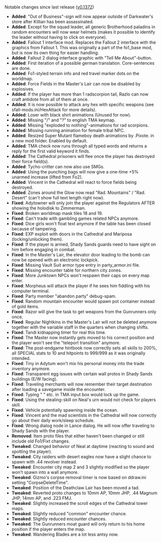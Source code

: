 Notable changes since last release ([v0.1372](https://github.com/rotators/Fo1in2/releases/tag/v0.1372))
- **Added**: "Out of Business"-sign will now appear outside of Darkwater's store after Killian has been assassinated.
- **Added**: Except for the squad leader, all generic Brotherhood paladins in random encounters will now wear helmets (makes it possible to identify the leader without having to click on everyone).
- **Added**: Fallout 1 interface mod. Replaces the Fallout 2 interface with the graphics from Fallout 1. This was originally a part of the fo1_base mod, but is now its own thing for easier handling.
- **Added**: Fallout 2 dialog interface graphic with "Tell Me About"-button.
- **Added**: First iteration of a possible german translation. Core-sentences are done.
- **Added**: Fo1-styled terrain info and red travel marker dots on the worldmap.
- **Added**: Force Fields in the Master's Lair can now be disabled by explosives.
- **Added**: If the player has more than 1 radscorpion tail, Razlo can now craft antidote from all of them at once.
- **Added**: It is now possible to attack any hex with specific weapons (see sfall-mods.ini/HexAttack for more details).
- **Added**: Loser with black shirt animations (Unused for now).
- **Added**: Missing "/" and "?" to english TMA keymap.
- **Added**: Missing "exploded to nothing"-animations for rad scorpions.
- **Added**: Missing running animation for female tribal NPC.
- **Added**: Resized Super Mutant flameboy death animations by .Pixote. in a new mod folder. Enabled by default.
- **Added**: TMA check now runs through all typed words and returns a reply for the first valid keyword it finds.
- **Added**: The Cathedral prisoners will flee once the player has destroyed their force field(s).
- **Added**: Tycho-critter can now also use SMGs.
- **Added**: Using the punching bags will now give a one-time +5% unarmed increase (lifted from Fo2).
- **Added**: Vincent in the Cathedral will react to force fields being destroyed.
- **Added**: Zones around the Glow now read "Rad. Mountains" / "Rad. Desert" (can't show full text length right now).
- **Fixed**: Adytowner will only join the player against the Regulators AFTER showing the holodisk to Zimmerman.
- **Fixed**: Broken worldmap mask tiles 18 and 19.
- **Fixed**: Can't trade with gambling games related NPCs anymore.
- **Fixed**: Dice girls won't float text anymore if the table has been closed because of tampering.
- **Fixed**: EXP exploit with doors in the Cathedral and Mariposa (locking/unlocking them).
- **Fixed**: If the player is armed, Shady Sands guards need to have sight on him before engaging in combat.
- **Fixed**: In the Master's Lair, the elevator door leading to the bomb can now be opened with an electronic lockpick.
- **Fixed**: Missing Vault Suit armor type entry in party_armor.ini file.
- **Fixed**: Missing encounter table for northern city zones.
- **Fixed**: More Junktown NPCs won't respawn their caps on every map enter.
- **Fixed**: Morpheus will attack the player if he sees him fiddling with his computer terminal.
- **Fixed**: Party member "abandon party" debug-spam.
- **Fixed**: Random mountain encounter would spawn pot container instead of gold items.
- **Fixed**: Razor will give the task to get weapons from the Gunrunners only once.
- **Fixed**: Regular Nightkins in the Master's Lair will not be deleted anymore together with the variable staff in the quarters when changing shifts.
- **Fixed**: Tandi kidnapping timer for real this time.
- **Fixed**: The Master now instantly gets moved to his correct position and the player won't see the "teleport transition" anymore.
- **Fixed**: The post-endgame hintbook now correctly sets all skills to 200%, all SPECIAL stats to 10 and hitpoints to 999/999 as it was originally intended.
- **Fixed**: Tiny in Adytum won't mix his personal money into the trade inventory anymore.
- **Fixed**: Transparent egg issues with certain wall protos in Shady Sands buildings (E/W facing).
- **Fixed**: Traveling merchants will now remember their target destination after loading a savegame inside the encounter.
- **Fixed**: Typing "  " etc. in TMA input box would lock up the game.
- **Fixed**: Using the stealing-skill on Neal's urn would not check for players skill.
- **Fixed**: Vehicle potentially spawning inside the ocean.
- **Fixed**: Vincent and the mad scientists in the Cathedral will now correctly go about their daily work/sleep schedule.
- **Fixed**: Wrong dialog node in Lance dialog. He will now offer traveling to Shady Sands with the player.
- **Removed**: Item proto files that either haven't been changed or still include old Fo1/Fixt changes.
- **Tweaked**: Changed behavior of Neal at daytime (reacting to sound and spotting the player).
- **Tweaked**: City raiders with desert eagles now have a slight chance to spawn with .44 revolver instead.
- **Tweaked**: Encounter city map 2 and 3 slightly modified so the player won't spawn into a wall anymore.
- **Tweaked**: Gizmo's corpse removal timer is now based on ddraw.ini setting "CorpseDeleteTime".
- **Tweaked**: Position of the Deathclaw Lair has been moved a tad.
- **Tweaked**: Reverted proto changes to 10mm AP, 10mm JHP, .44 Magnum JHP, 14mm AP, and .223 FMJ.
- **Tweaked**: Slightly increased the scroll edges of the Cathedral tower maps.
- **Tweaked**: Slightly reduced "common" encounter chance.
- **Tweaked**: Slightly reduced encounter chances.
- **Tweaked**: The Gunrunners moat guard will only return to his home position if the player enters the map.
- **Tweaked**: Wandering Blades are a lot less antsy now.
